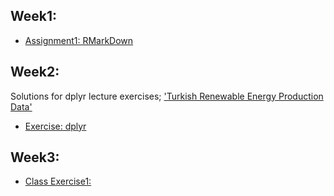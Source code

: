 

## Week1:
* [Assignment1: RMarkDown](Assignment1_.html)


## Week2:
Solutions for dplyr lecture exercises; ['Turkish Renewable Energy Production Data'](https://pjournal.github.io/files/dplyr_renewable.html)
* [Exercise: dplyr](Week_2_dplyr.html)


## Week3:
* [Class Exercise1:](Class_Exercise04112020.html)
